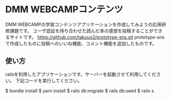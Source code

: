 # DMM WEBCAMPコンテンツ

DMM WEBCAMPの学習コンテンツアプリケーションを作成してみようの応用研修課題です。
ユーザ認証を持ち合わせた読んだ本の感想を投稿することができるサイトです。
https://github.com/takuuo2/prototype-sns.git
prototype-snsで作成したものに投稿へのいいね機能、コメント機能を追加したものです。
## 使い方

railsを利用したアプリケーションです。サーバーを起動させて利用してください。
下記コードを実行してください。

$ bundle install
$ yarn install
$ rails db:migrate
$ rails db:seed
$ rails s
